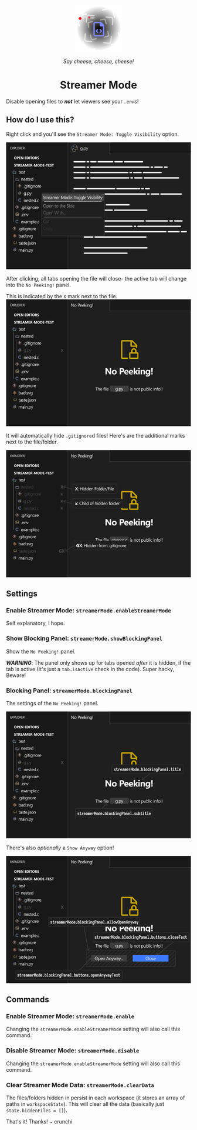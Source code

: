 <div style="text-align: center;">
    <img src='readme-assets/streamer-mode-icon.png' />
    <p><i>Say cheese, cheese, cheese!</i></p>
    <h1>Streamer Mode</h1>
</div>

Disable opening files to ***not*** let viewers see your *`.env`s*!

## How do I use this?

Right click and you'll see the `Streamer Mode: Toggle Visibility` option.

![Hide](/readme-assets/Hide1.png)

After clicking, all tabs opening the file will close- the active tab will change into the `No Peeking!` panel.

This is indicated by the `X` mark next to the file.
![No Peeking](/readme-assets/Hide2.png)

It will automatically hide `.gitignore`d files! Here's are the additional marks next to the file/folder.

![Decorations](/readme-assets/Decorations.png)

## Settings

### Enable Streamer Mode: `streamerMode.enableStreamerMode`

Self explanatory, I hope.

### Show Blocking Panel: `streamerMode.showBlockingPanel`

Show the `No Peeking!` panel.

***WARNING***: The panel only shows up for tabs opened *after* it is hidden, if the tab is active (It's just a `tab.isActive` check in the code). Super hacky, Beware!

### Blocking Panel: `streamerMode.blockingPanel`

The settings of the `No Peeking!` panel.

![Blocking Panel](/readme-assets/BlockingPanel.png)

There's also *optionally* a `Show Anyway` option!

![Blocking Panel Buttons](/readme-assets/BlockingPanelButtons.png)

## Commands

### Enable Streamer Mode: `streamerMode.enable`

Changing the `streamerMode.enableStreamerMode` setting will also call this command.

### Disable Streamer Mode: `streamerMode.disable`

Changing the `streamerMode.enableStreamerMode` setting will also call this command.

### Clear Streamer Mode Data: `streamerMode.clearData`

The files/folders hidden in persist in each workspace (it stores an array of paths in `workspaceState`). This will clear all the data (basically just `state.hiddenFiles = []`).

That's it! Thanks!
~ crunchi
